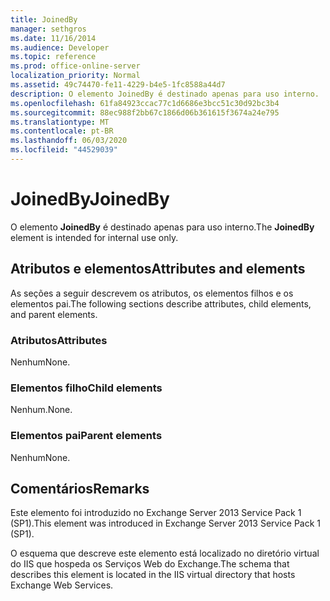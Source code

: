 ```yaml
---
title: JoinedBy
manager: sethgros
ms.date: 11/16/2014
ms.audience: Developer
ms.topic: reference
ms.prod: office-online-server
localization_priority: Normal
ms.assetid: 49c74470-fe11-4229-b4e5-1fc8588a44d7
description: O elemento JoinedBy é destinado apenas para uso interno.
ms.openlocfilehash: 61fa84923ccac77c1d6686e3bcc51c30d92bc3b4
ms.sourcegitcommit: 88ec988f2bb67c1866d06b361615f3674a24e795
ms.translationtype: MT
ms.contentlocale: pt-BR
ms.lasthandoff: 06/03/2020
ms.locfileid: "44529039"
---
```

# <a name="joinedby"></a><span data-ttu-id="0c11c-103">JoinedBy</span><span class="sxs-lookup"><span data-stu-id="0c11c-103">JoinedBy</span></span>

<span data-ttu-id="0c11c-104">O elemento **JoinedBy** é destinado apenas para uso interno.</span><span class="sxs-lookup"><span data-stu-id="0c11c-104">The **JoinedBy** element is intended for internal use only.</span></span> 

## <a name="attributes-and-elements"></a><span data-ttu-id="0c11c-105">Atributos e elementos</span><span class="sxs-lookup"><span data-stu-id="0c11c-105">Attributes and elements</span></span>

<span data-ttu-id="0c11c-106">As seções a seguir descrevem os atributos, os elementos filhos e os elementos pai.</span><span class="sxs-lookup"><span data-stu-id="0c11c-106">The following sections describe attributes, child elements, and parent elements.</span></span>
  
### <a name="attributes"></a><span data-ttu-id="0c11c-107">Atributos</span><span class="sxs-lookup"><span data-stu-id="0c11c-107">Attributes</span></span>

<span data-ttu-id="0c11c-108">Nenhum</span><span class="sxs-lookup"><span data-stu-id="0c11c-108">None.</span></span>
  
### <a name="child-elements"></a><span data-ttu-id="0c11c-109">Elementos filho</span><span class="sxs-lookup"><span data-stu-id="0c11c-109">Child elements</span></span>

<span data-ttu-id="0c11c-110">Nenhum.</span><span class="sxs-lookup"><span data-stu-id="0c11c-110">None.</span></span>
  
### <a name="parent-elements"></a><span data-ttu-id="0c11c-111">Elementos pai</span><span class="sxs-lookup"><span data-stu-id="0c11c-111">Parent elements</span></span>

<span data-ttu-id="0c11c-112">Nenhum</span><span class="sxs-lookup"><span data-stu-id="0c11c-112">None.</span></span>
  
## <a name="remarks"></a><span data-ttu-id="0c11c-113">Comentários</span><span class="sxs-lookup"><span data-stu-id="0c11c-113">Remarks</span></span>

<span data-ttu-id="0c11c-114">Este elemento foi introduzido no Exchange Server 2013 Service Pack 1 (SP1).</span><span class="sxs-lookup"><span data-stu-id="0c11c-114">This element was introduced in Exchange Server 2013 Service Pack 1 (SP1).</span></span>
  
<span data-ttu-id="0c11c-115">O esquema que descreve este elemento está localizado no diretório virtual do IIS que hospeda os Serviços Web do Exchange.</span><span class="sxs-lookup"><span data-stu-id="0c11c-115">The schema that describes this element is located in the IIS virtual directory that hosts Exchange Web Services.</span></span>
  

